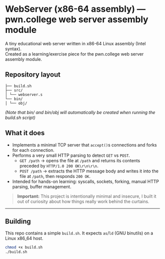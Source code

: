 # WebServer (x86-64 assembly) — pwn.college web server assembly module

A tiny educational web server written in x86-64 Linux assembly (Intel syntax).  
Created as a learning/exercise piece for the pwn.college web server assembly module.

## Repository layout
```
├── build.sh
├── src/
│ └── webserver.s
└── bin/
│ └── obj/
```

*(Note that bin/ and bin/obj will automatically be created when running the build.sh script)*

## What it does
- Implements a minimal TCP server that `accept()`s connections and forks for each connection.
- Performs a very small HTTP parsing to detect `GET` vs `POST`.
  - `GET /path` → opens the file at `/path` and returns its contents preceded by `HTTP/1.0 200 OK\r\n\r\n`.
  - `POST /path` → extracts the HTTP message body and writes it into the file at `/path`, then responds `200 OK`.
- Intended for hands-on learning: syscalls, sockets, forking, manual HTTP parsing, buffer management.

> **Important:** This project is intentionally minimal and insecure, I built it out of curiosity about how things really
work behind the curtains.

---

## Building

This repo contains a simple `build.sh`. It expects `as`/`ld` (GNU binutils) on a Linux x86_64 host.

```bash
chmod +x build.sh
./build.sh
```
